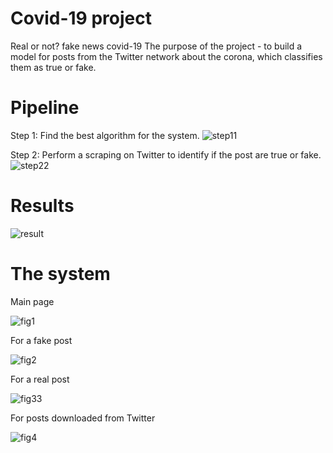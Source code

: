 # Covid-19 project 

Real or not? fake news covid-19
The purpose of the project - to build a model for posts from the Twitter network about the corona, which classifies them as true or fake.


# Pipeline 


Step 1: Find the best algorithm for the system.
![step11](https://user-images.githubusercontent.com/63209732/123226018-f0559900-d4db-11eb-9a8b-0f0d87faf395.png)

Step 2: Perform a scraping on Twitter to identify if the post are true or fake.
![step22](https://user-images.githubusercontent.com/63209732/123226042-f5b2e380-d4db-11eb-997e-4aa2ba20e89c.png)

# Results
![result](https://user-images.githubusercontent.com/63209732/123226054-f8add400-d4db-11eb-9604-ba1defbdb748.png)

# The system
Main page

![fig1](https://user-images.githubusercontent.com/63209732/123227854-a79edf80-d4dd-11eb-9077-a8d62f325e9e.png)

For a fake post

![fig2](https://user-images.githubusercontent.com/63209732/123227863-aa99d000-d4dd-11eb-95dc-985cea34da19.png)

For a real post

![fig33](https://user-images.githubusercontent.com/63209732/123228136-ed5ba800-d4dd-11eb-89dc-970e49e0bd81.png)

For posts downloaded from Twitter

![fig4](https://user-images.githubusercontent.com/63209732/123227890-b08fb100-d4dd-11eb-9140-140a8b049164.png)
